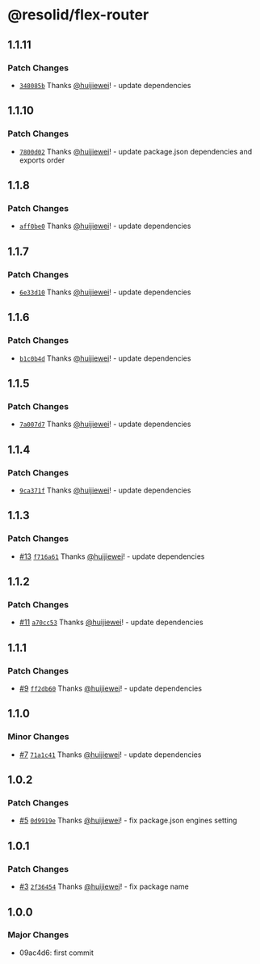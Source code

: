 # @resolid/flex-router

## 1.1.11

### Patch Changes

- [`348085b`](https://github.com/huijiewei/resolid-flex-routes/commit/348085b634b1831e7966c8a12cc8378c948c6bc1) Thanks [@huijiewei](https://github.com/huijiewei)! - update dependencies

## 1.1.10

### Patch Changes

- [`7800d02`](https://github.com/huijiewei/resolid-flex-routes/commit/7800d028dd626239a642fcd6766753df896f133a) Thanks [@huijiewei](https://github.com/huijiewei)! - update package.json dependencies and exports order

## 1.1.8

### Patch Changes

- [`aff0be0`](https://github.com/huijiewei/resolid-flex-routes/commit/aff0be067b8f48118e583d3b9ad6309f31c0b66f) Thanks [@huijiewei](https://github.com/huijiewei)! - update dependencies

## 1.1.7

### Patch Changes

- [`6e33d10`](https://github.com/huijiewei/resolid-flex-routes/commit/6e33d10a67f59aeff22379faab7d60cf5040189f) Thanks [@huijiewei](https://github.com/huijiewei)! - update dependencies

## 1.1.6

### Patch Changes

- [`b1c0b4d`](https://github.com/huijiewei/resolid-flex-routes/commit/b1c0b4d49ae48b975450ae8f61fee88e65930d91) Thanks [@huijiewei](https://github.com/huijiewei)! - update dependencies

## 1.1.5

### Patch Changes

- [`7a007d7`](https://github.com/huijiewei/resolid-flex-routes/commit/7a007d7104f59d6f9b5bd07266c01e6b6b1666da) Thanks [@huijiewei](https://github.com/huijiewei)! - update dependencies

## 1.1.4

### Patch Changes

- [`9ca371f`](https://github.com/huijiewei/resolid-flex-routes/commit/9ca371f919b890bf27d92b465d7b817a798053a9) Thanks [@huijiewei](https://github.com/huijiewei)! - update dependencies

## 1.1.3

### Patch Changes

- [#13](https://github.com/huijiewei/resolid-flex-routes/pull/13) [`f716a61`](https://github.com/huijiewei/resolid-flex-routes/commit/f716a61ef478a44c576e4b56b91a6f7479901b20) Thanks [@huijiewei](https://github.com/huijiewei)! - update dependencies

## 1.1.2

### Patch Changes

- [#11](https://github.com/huijiewei/resolid-flex-routes/pull/11) [`a70cc53`](https://github.com/huijiewei/resolid-flex-routes/commit/a70cc53034d03cc229c49a14d8db73c8f548165f) Thanks [@huijiewei](https://github.com/huijiewei)! - update dependencies

## 1.1.1

### Patch Changes

- [#9](https://github.com/huijiewei/resolid-flex-routes/pull/9) [`ff2db60`](https://github.com/huijiewei/resolid-flex-routes/commit/ff2db60fb473b940f9f93ed3cde6095b89cbfb93) Thanks [@huijiewei](https://github.com/huijiewei)! - update dependencies

## 1.1.0

### Minor Changes

- [#7](https://github.com/huijiewei/resolid-flex-routes/pull/7) [`71a1c41`](https://github.com/huijiewei/resolid-flex-routes/commit/71a1c412db296f7ececdf382c335a1bdf081f4be) Thanks [@huijiewei](https://github.com/huijiewei)! - update dependencies

## 1.0.2

### Patch Changes

- [#5](https://github.com/huijiewei/resolid-flex-routes/pull/5) [`0d9919e`](https://github.com/huijiewei/resolid-flex-routes/commit/0d9919e56db6b2152a839ce7e134e4865c49d330) Thanks [@huijiewei](https://github.com/huijiewei)! - fix package.json engines setting

## 1.0.1

### Patch Changes

- [#3](https://github.com/huijiewei/resolid-flex-routes/pull/3) [`2f36454`](https://github.com/huijiewei/resolid-flex-routes/commit/2f36454514bc4241c05cbae28f103186f1a5165b) Thanks [@huijiewei](https://github.com/huijiewei)! - fix package name

## 1.0.0

### Major Changes

- 09ac4d6: first commit
